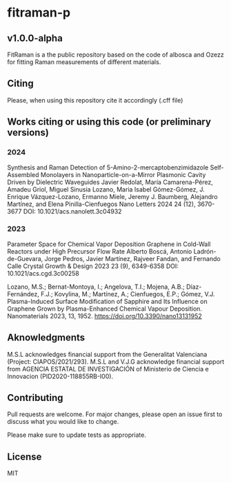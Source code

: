 # fitraman-p
## v1.0.0-alpha

FitRaman is a the public repository based on the code of albosca and Ozezz for fitting Raman measurements of different materials.

## Citing
Please, when using this repository cite it accordingly (.cff file)

## Works citing or using this code (or preliminary versions)
### 2024

Synthesis and Raman Detection of 5-Amino-2-mercaptobenzimidazole Self-Assembled Monolayers in Nanoparticle-on-a-Mirror Plasmonic Cavity Driven by Dielectric Waveguides
Javier Redolat, María Camarena-Pérez, Amadeu Griol, Miguel Sinusia Lozano, Maria Isabel Gómez-Gómez, J. Enrique Vázquez-Lozano, Ermanno Miele, Jeremy J. Baumberg, Alejandro Martínez, and Elena Pinilla-Cienfuegos
Nano Letters 2024 24 (12), 3670-3677
DOI: 10.1021/acs.nanolett.3c04932

### 2023

Parameter Space for Chemical Vapor Deposition Graphene in Cold-Wall Reactors under High Precursor Flow Rate
Alberto Boscá, Antonio Ladrón-de-Guevara, Jorge Pedros, Javier Martínez, Rajveer Fandan, and Fernando Calle
Crystal Growth & Design 2023 23 (9), 6349-6358
DOI: 10.1021/acs.cgd.3c00258

Lozano, M.S.; Bernat-Montoya, I.; Angelova, T.I.; Mojena, A.B.; Díaz-Fernández, F.J.; Kovylina, M.; Martínez, A.; Cienfuegos, E.P.; Gómez, V.J. Plasma-Induced Surface Modification of Sapphire and Its Influence on Graphene Grown by Plasma-Enhanced Chemical Vapour Deposition. Nanomaterials 2023, 13, 1952. https://doi.org/10.3390/nano13131952




## Aknowledgments

M.S.L acknowledges financial support from the Generalitat Valenciana (Project: CIAPOS/2021/293). M.S.L and V.J.G acknowledge financial support from AGENCIA ESTATAL DE INVESTIGACIÓN of Ministerio de Ciencia e Innovacion (PID2020-118855RB-I00). 

## Contributing

Pull requests are welcome. For major changes, please open an issue first
to discuss what you would like to change.

Please make sure to update tests as appropriate.

## License
MIT


